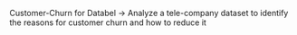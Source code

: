 Customer-Churn for Databel
-> Analyze a tele-company dataset to identify the reasons for customer churn and how to reduce it
